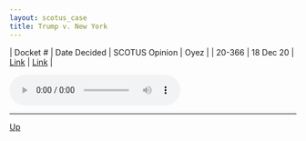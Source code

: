 ```yaml
---
layout: scotus_case
title: Trump v. New York
---
```


| Docket # | Date Decided | SCOTUS Opinion | Oyez |
| 20-366 | 18 Dec 20 | [Link](https://www.supremecourt.gov/opinions/20pdf/592us1r10_fd9g.pdf) | [Link](https://www.oyez.org/cases/2020/20-366) |

<audio controls>
   <source src='./resources/20-366.mp3' type='audio/mpeg'>
</audio>

<object data='./resources/20-366.pdf' type='application/pdf'></object>

---

[Up](./README.md)